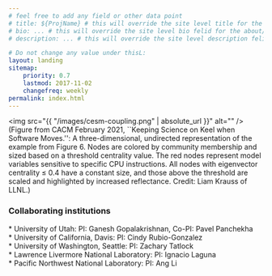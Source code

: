 ```yaml
---
# feel free to add any field or other data point
# title: ${ProjName} # this will override the site level title for the about/landing page
# bio: ... # this will override the site level bio felid for the about/landing page
# description: ... # this will override the site level description felid for the about/landing page

# Do not change any value under thisL:
layout: landing
sitemap:
    priority: 0.7
    lastmod: 2017-11-02
    changefreq: weekly
permalink: index.html
---
```



<span class="image left"><img src="{{ "/images/cesm-coupling.png" | absolute_url }}" alt="" /></span>
(Figure from CACM February 2021, ``Keeping Science on Keel when Software Moves.'': A three-dimensional, undirected representation of the example from Figure 6. Nodes are colored by community membership and sized based on a threshold centrality value. The red nodes represent model variables sensitive to specific CPU instructions. All nodes with eigenvector centrality ≤ 0.4 have a constant size, and those above the threshold are scaled and highlighted by increased reflectance. Credit: Liam Krauss of LLNL.)

<p>

### Collaborating institutions
<div class="box">
  <p>
* University of Utah: PI: Ganesh Gopalakrishnan, Co-PI: Pavel Panchekha <br>
* University of California, Davis: PI: Cindy Rubio-Gonzalez <br>
* University of Washington, Seattle: PI: Zachary Tatlock <br>
* Lawrence Livermore National Laboratory: PI: Ignacio Laguna <br>
* Pacific Northwest National Laboratory: PI: Ang Li
  </p>
</div>



